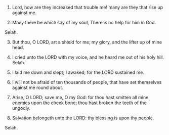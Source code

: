 1. Lord, how are they increased that trouble me! many are they that
rise up against me.

2. Many there be which say of my soul, There is no help for him in
God.

Selah.

3. But thou, O LORD, art a shield for me; my glory, and the lifter up
of mine head.

4. I cried unto the LORD with my voice, and he heard me out of his
holy hill. Selah.

5. I laid me down and slept; I awaked; for the LORD sustained me.

6. I will not be afraid of ten thousands of people, that have set
themselves against me round about.

7. Arise, O LORD; save me, O my God: for thou hast smitten all mine
enemies upon the cheek bone; thou hast broken the teeth of the
ungodly.

8. Salvation belongeth unto the LORD: thy blessing is upon thy
people.

Selah.